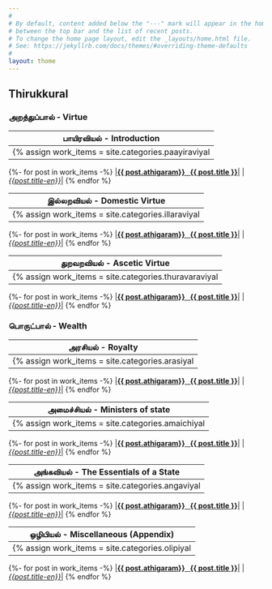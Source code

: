 ```yaml
---
#
# By default, content added below the "---" mark will appear in the home page
# between the top bar and the list of recent posts.
# To change the home page layout, edit the _layouts/home.html file.
# See: https://jekyllrb.com/docs/themes/#overriding-theme-defaults
#
layout: thome
---
```

## Thirukkural
### **அறத்துப்பால் - Virtue**

|**பாயிரவியல் - Introduction** |
|---------------|
{% assign work_items = site.categories.paayiraviyal | sort: 'absno' -%}
{%- for post in work_items -%}
|[**{{ post.athigaram}} &nbsp; {{ post.title }}**]({{post.url}})|
|[*{{post.title-en}}*]({{post.url}})|
{% endfor %}

|**இல்லறவியல் - Domestic Virtue**|
|---------------|
{% assign work_items = site.categories.illaraviyal | sort: 'absno' -%}
{%- for post in work_items -%}
|[**{{ post.athigaram}} &nbsp; {{ post.title }}**]({{post.url}})|
|[*{{post.title-en}}*]({{post.url}})|
{% endfor %}

|**துறவறவியல் - Ascetic Virtue**|
|---------------|
{% assign work_items = site.categories.thuravaraviyal | sort: 'absno' -%}
{%- for post in work_items -%}
|[**{{ post.athigaram}} &nbsp; {{ post.title }}**]({{post.url}})|
|[*{{post.title-en}}*]({{post.url}})|
{% endfor %}


### **பொருட்பால் - Wealth**

|**அரசியல் - Royalty** |
|---------------|
{% assign work_items = site.categories.arasiyal | sort: 'absno' -%}
{%- for post in work_items -%}
|[**{{ post.athigaram}} &nbsp; {{ post.title }}**]({{post.url}})|
|[*{{post.title-en}}*]({{post.url}})|
{% endfor %}

|**அமைச்சியல் - Ministers of state** |
|---------------|
{% assign work_items = site.categories.amaichiyal | sort: 'absno' -%}
{%- for post in work_items -%}
|[**{{ post.athigaram}} &nbsp; {{ post.title }}**]({{post.url}})|
|[*{{post.title-en}}*]({{post.url}})|
{% endfor %}

|**அங்கவியல் - The Essentials of a State** |
|---------------|
{% assign work_items = site.categories.angaviyal | sort: 'absno' -%}
{%- for post in work_items -%}
|[**{{ post.athigaram}} &nbsp; {{ post.title }}**]({{post.url}})|
|[*{{post.title-en}}*]({{post.url}})|
{% endfor %}

|**ஒழிபியல் - Miscellaneous (Appendix)** |
|---------------|
{% assign work_items = site.categories.olipiyal | sort: 'absno' -%}
{%- for post in work_items -%}
|[**{{ post.athigaram}} &nbsp; {{ post.title }}**]({{post.url}})|
|[*{{post.title-en}}*]({{post.url}})|
{% endfor %}
